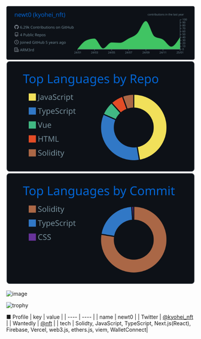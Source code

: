 ![](https://raw.githubusercontent.com/newt0/newt0/main/profile-summary-card-output/github_dark/0-profile-details.svg)
![](https://raw.githubusercontent.com/newt0/newt0/main/profile-summary-card-output/github_dark/1-repos-per-language.svg)
![](https://raw.githubusercontent.com/newt0/newt0/main/profile-summary-card-output/github_dark/2-most-commit-language.svg)

<img width="300px" heigth=auto alt="image" src="https://github.com/user-attachments/assets/c9487979-db27-49a1-be25-b6da59381442">

![trophy](https://github-profile-trophy.vercel.app/?username=newt0&title=MultiLanguage,Commits,Repositories,Issues,)


■ Profile
| key | value |
| ---- | ---- |
| name | newt0 |
| Twitter | [@kyohei_nft](https://twitter.com/kyohei_nft) |
| Wantedly | [@nft](https://www.wantedly.com/id/nft) |
| tech | Solidty, JavaScript, TypeScript,  Next.js(React), Firebase, Vercel, web3.js, ethers.js, viem, WalletConnect|

